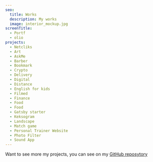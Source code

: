 ```yaml
---
seo:
  title: Works
  description: My works
  image: interior_mockup.jpg
screenTitle:
  - Portf
  - olio
projects:
  - Netcliks
  - Art
  - AskMe
  - Barber
  - Bookmark
  - Crypto
  - Delivery
  - Digital
  - Distance
  - English for kids
  - Filmed
  - Finance
  - Food
  - Food
  - Gatsby starter
  - Keksogram
  - Landscape
  - Match game
  - Personal Trainer Website
  - Photo Filter
  - Sound App
---
```

Want to see more my projects, you can see on my [GitHub reposytory](https://github.com/sezardino)